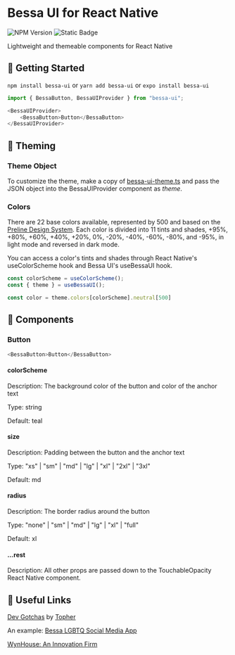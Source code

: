 # Bessa UI for React Native

![NPM Version](https://img.shields.io/npm/v/bessa-ui)
![Static Badge](https://img.shields.io/badge/PRs_Welcome!-blue)

Lightweight and themeable components for React Native

## 🎉 Getting Started

```npm install bessa-ui``` or ```yarn add bessa-ui``` or ```expo install bessa-ui```

```javascript
import { BessaButton, BessaUIProvider } from "bessa-ui";
```

```javascript
<BessaUIProvider>
    <BessaButton>Button</BessaButton>
</BessaUIProvider>
```

## 🎨 Theming

### Theme Object

To customize the theme, make a copy of [bessa-ui-theme.ts](utils/bessa-ui-theme.ts) and pass the JSON object into the BessaUIProvider component as _theme_.

### Colors

There are 22 base colors available, represented by 500 and based on the [Preline Design System](https://www.figma.com/community/file/1426768828937610338). Each color is divided into 11 tints and shades, +95%, +80%, +60%, +40%, +20%, 0%, -20%, -40%, -60%, -80%, and -95%, in light mode and reversed in dark mode.

You can access a color's tints and shades through React Native's useColorScheme hook and Bessa UI's useBessaUI hook.

```javascript
const colorScheme = useColorScheme();
const { theme } = useBessaUI();

const color = theme.colors[colorScheme].neutral[500]
```

## 🔨 Components

### Button

```javascript
<BessaButton>Button</BessaButton>
```

#### colorScheme

Description: The background color of the button and color of the anchor text

Type: string

Default: teal

#### size

Description: Padding between the button and the anchor text

Type: "xs" | "sm" | "md" | "lg" | "xl" | "2xl" | "3xl"

Default: md

#### radius

Description: The border radius around the button

Type: "none" | "sm" | "md" | "lg" | "xl" | "full"

Default: xl

#### ...rest

Description: All other props are passed down to the TouchableOpacity React Native component.

## 🔗 Useful Links

[Dev Gotchas](https://devgotchas.com) by [Topher](https://www.linkedin.com/in/topherjamesknoll/)

An example: [Bessa LGBTQ Social Media App](https://getbessa.com)

[WynHouse: An Innovation Firm](https://www.wynhouse.co/)
